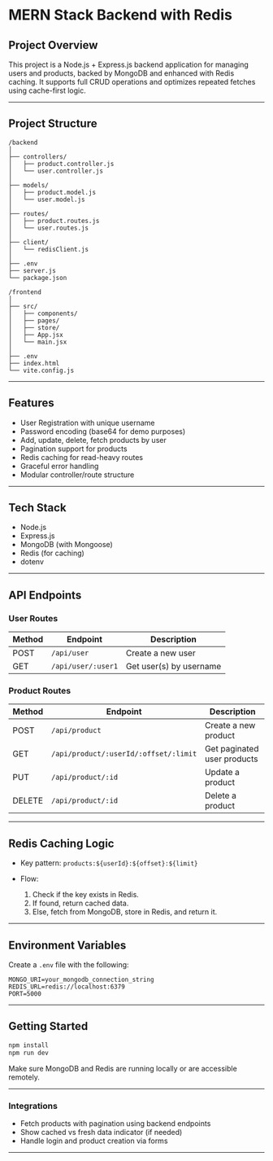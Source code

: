 # MERN Stack Backend with Redis

## Project Overview

This project is a Node.js + Express.js backend application for managing users and products, backed by MongoDB and enhanced with Redis caching. It supports full CRUD operations and optimizes repeated fetches using cache-first logic.

---

## Project Structure

```
/backend
│
├── controllers/
│   ├── product.controller.js
│   └── user.controller.js
│
├── models/
│   ├── product.model.js
│   └── user.model.js
│
├── routes/
│   ├── product.routes.js
│   └── user.routes.js
│
├── client/
│   └── redisClient.js
│
├── .env
├── server.js
└── package.json

/frontend
│
├── src/
│   ├── components/
│   ├── pages/
│   ├── store/      
│   ├── App.jsx
│   └── main.jsx
│
├── .env
├── index.html
└── vite.config.js
```

---

## Features

*  User Registration with unique username
*  Password encoding (base64 for demo purposes)
*  Add, update, delete, fetch products by user
*  Pagination support for products
*  Redis caching for read-heavy routes
*  Graceful error handling
*  Modular controller/route structure

---

## Tech Stack

* Node.js
* Express.js
* MongoDB (with Mongoose)
* Redis (for caching)
* dotenv

---

## API Endpoints

###  User Routes

| Method | Endpoint           | Description             |
| ------ | ------------------ | ----------------------- |
| POST   | `/api/user`        | Create a new user       |
| GET    | `/api/user/:user1` | Get user(s) by username |

###  Product Routes

| Method | Endpoint                              | Description                 |
| ------ | ------------------------------------- | --------------------------- |
| POST   | `/api/product`                        | Create a new product        |
| GET    | `/api/product/:userId/:offset/:limit` | Get paginated user products |
| PUT    | `/api/product/:id`                    | Update a product            |
| DELETE | `/api/product/:id`                    | Delete a product            |

---

##  Redis Caching Logic

* Key pattern: `products:${userId}:${offset}:${limit}`
* Flow:

  1. Check if the key exists in Redis.
  2. If found, return cached data.
  3. Else, fetch from MongoDB, store in Redis, and return it.

---

##  Environment Variables

Create a `.env` file with the following:

```
MONGO_URI=your_mongodb_connection_string
REDIS_URL=redis://localhost:6379
PORT=5000
```

---

##  Getting Started

```bash
npm install
npm run dev
```

Make sure MongoDB and Redis are running locally or are accessible remotely.

---

### Integrations

* Fetch products with pagination using backend endpoints
* Show cached vs fresh data indicator (if needed)
* Handle login and product creation via forms

---
